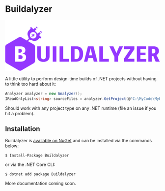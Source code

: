 # Buildalyzer

![buildalyzer logo](./docs/buildalyzer.png)

A little utility to perform design-time builds of .NET projects without having to think too hard about it:

```csharp
Analyzer analyzer = new Analyzer();
IReadOnlyList<string> sourceFiles = analyzer.GetProject(@"C:\MyCode\MyProject.csproj").GetSourceFiles();
```

Should work with any project type on any .NET runtime (file an issue if you hit a problem).


## Installation

Buildalyzer is [available on NuGet](https://www.nuget.org/packages/Buildalyzer/) and can be installed via the commands below:

```
$ Install-Package Buildalyzer
```
or via the .NET Core CLI:

```
$ dotnet add package Buildalyzer
```

More documentation coming soon.
